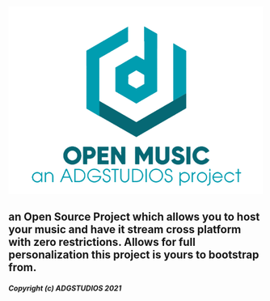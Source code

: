 <img src="./assets/img/openmusiclogo.png">

## an Open Source Project which allows you to host your music and have it stream cross platform with zero restrictions. Allows for full personalization this project is yours to bootstrap from. 



##### Copyright (c) ADGSTUDIOS 2021
